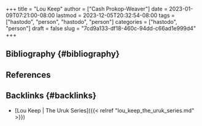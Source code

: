 +++
title = "Lou Keep"
author = ["Cash Prokop-Weaver"]
date = 2023-01-09T07:21:00-08:00
lastmod = 2023-12-05T20:32:54-08:00
tags = ["hastodo", "person", "hastodo", "person"]
categories = ["hastodo", "person"]
draft = false
slug = "7cd9a133-df18-460c-94dd-c66ad1e999d4"
+++

## Bibliography {#bibliography}

## References

<style>.csl-entry{text-indent: -1.5em; margin-left: 1.5em;}</style><div class="csl-bib-body">
</div>


## Backlinks {#backlinks}

-   [Lou Keep | The Uruk Series]({{< relref "lou_keep_the_uruk_series.md" >}})
